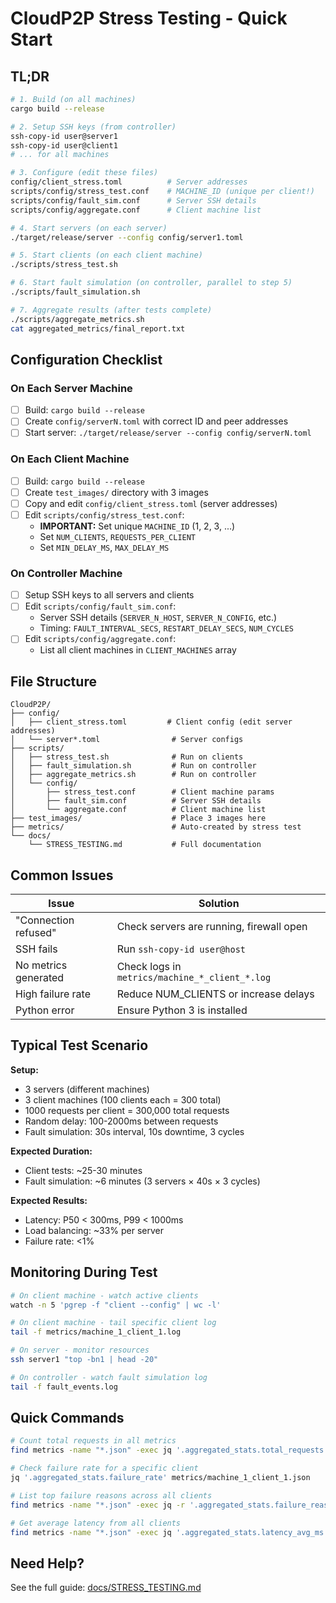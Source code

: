 # CloudP2P Stress Testing - Quick Start

## TL;DR

```bash
# 1. Build (on all machines)
cargo build --release

# 2. Setup SSH keys (from controller)
ssh-copy-id user@server1
ssh-copy-id user@client1
# ... for all machines

# 3. Configure (edit these files)
config/client_stress.toml          # Server addresses
scripts/config/stress_test.conf    # MACHINE_ID (unique per client!)
scripts/config/fault_sim.conf      # Server SSH details
scripts/config/aggregate.conf      # Client machine list

# 4. Start servers (on each server)
./target/release/server --config config/server1.toml

# 5. Start clients (on each client machine)
./scripts/stress_test.sh

# 6. Start fault simulation (on controller, parallel to step 5)
./scripts/fault_simulation.sh

# 7. Aggregate results (after tests complete)
./scripts/aggregate_metrics.sh
cat aggregated_metrics/final_report.txt
```

## Configuration Checklist

### On Each Server Machine

- [ ] Build: `cargo build --release`
- [ ] Create `config/serverN.toml` with correct ID and peer addresses
- [ ] Start server: `./target/release/server --config config/serverN.toml`

### On Each Client Machine

- [ ] Build: `cargo build --release`
- [ ] Create `test_images/` directory with 3 images
- [ ] Copy and edit `config/client_stress.toml` (server addresses)
- [ ] Edit `scripts/config/stress_test.conf`:
  - **IMPORTANT:** Set unique `MACHINE_ID` (1, 2, 3, ...)
  - Set `NUM_CLIENTS`, `REQUESTS_PER_CLIENT`
  - Set `MIN_DELAY_MS`, `MAX_DELAY_MS`

### On Controller Machine

- [ ] Setup SSH keys to all servers and clients
- [ ] Edit `scripts/config/fault_sim.conf`:
  - Server SSH details (`SERVER_N_HOST`, `SERVER_N_CONFIG`, etc.)
  - Timing: `FAULT_INTERVAL_SECS`, `RESTART_DELAY_SECS`, `NUM_CYCLES`
- [ ] Edit `scripts/config/aggregate.conf`:
  - List all client machines in `CLIENT_MACHINES` array

## File Structure

```
CloudP2P/
├── config/
│   ├── client_stress.toml         # Client config (edit server addresses)
│   └── server*.toml                # Server configs
├── scripts/
│   ├── stress_test.sh              # Run on clients
│   ├── fault_simulation.sh         # Run on controller
│   ├── aggregate_metrics.sh        # Run on controller
│   └── config/
│       ├── stress_test.conf        # Client machine params
│       ├── fault_sim.conf          # Server SSH details
│       └── aggregate.conf          # Client machine list
├── test_images/                    # Place 3 images here
├── metrics/                        # Auto-created by stress test
└── docs/
    └── STRESS_TESTING.md           # Full documentation
```

## Common Issues

| Issue | Solution |
|-------|----------|
| "Connection refused" | Check servers are running, firewall open |
| SSH fails | Run `ssh-copy-id user@host` |
| No metrics generated | Check logs in `metrics/machine_*_client_*.log` |
| High failure rate | Reduce NUM_CLIENTS or increase delays |
| Python error | Ensure Python 3 is installed |

## Typical Test Scenario

**Setup:**
- 3 servers (different machines)
- 3 client machines (100 clients each = 300 total)
- 1000 requests per client = 300,000 total requests
- Random delay: 100-2000ms between requests
- Fault simulation: 30s interval, 10s downtime, 3 cycles

**Expected Duration:**
- Client tests: ~25-30 minutes
- Fault simulation: ~6 minutes (3 servers × 40s × 3 cycles)

**Expected Results:**
- Latency: P50 < 300ms, P99 < 1000ms
- Load balancing: ~33% per server
- Failure rate: <1%

## Monitoring During Test

```bash
# On client machine - watch active clients
watch -n 5 'pgrep -f "client --config" | wc -l'

# On client machine - tail specific client log
tail -f metrics/machine_1_client_1.log

# On server - monitor resources
ssh server1 "top -bn1 | head -20"

# On controller - watch fault simulation log
tail -f fault_events.log
```

## Quick Commands

```bash
# Count total requests in all metrics
find metrics -name "*.json" -exec jq '.aggregated_stats.total_requests' {} + | awk '{s+=$1} END {print s}'

# Check failure rate for a specific client
jq '.aggregated_stats.failure_rate' metrics/machine_1_client_1.json

# List top failure reasons across all clients
find metrics -name "*.json" -exec jq -r '.aggregated_stats.failure_reasons | to_entries[] | "\(.value) \(.key)"' {} + | sort -rn | head -10

# Get average latency from all clients
find metrics -name "*.json" -exec jq '.aggregated_stats.latency_avg_ms' {} + | awk '{s+=$1; c++} END {print s/c}'
```

## Need Help?

See the full guide: [docs/STRESS_TESTING.md](./STRESS_TESTING.md)
